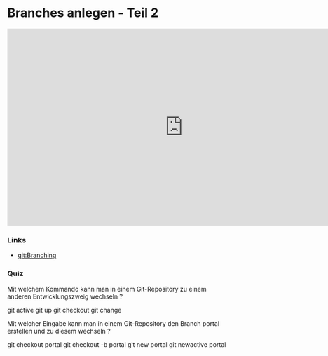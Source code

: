 # Branches anlegen - Teil 2

<iframe width="800" height="450" src="https://www.youtube-nocookie.com/embed/TfvwbpxzSiI?showinfo=0" frameborder="0" allowfullscreen></iframe>

### Links

* [git:Branching](https://git-scm.com/book/de/v1/Git-Branching-Was-ist-ein-Branch%3F)

### Quiz

<quiz name="">
     <question>
        <p>Mit welchem Kommando kann man in einem Git-Repository zu einem anderen Entwicklungszweig wechseln ?</p>
        <answer>git active</answer>
        <answer>git up</answer>
        <answer correct>git checkout</answer>
        <answer>git change</answer>
    </question>
    <question>
        <p>Mit welcher Eingabe kann man in einem Git-Repository den Branch portal erstellen und zu diesem wechseln ?</p>
        <answer>git checkout portal</answer>
        <answer correct>git checkout -b portal</answer>
        <answer>git new portal</answer>
        <answer>git newactive portal</answer>
    </question>
</quiz>
